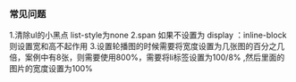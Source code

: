 ### 常见问题
1.清除ul的小黑点  list-style为none
2.span 如果不设置为 display ：inline-block则设置宽和高不起作用
3.设置轮播图的时候需要将宽度设置为几张图的百分之几倍，案例中有8张，则需要使用800%，需要将li标签设置为100/8% ,然后里面的图片的宽度设置为100%